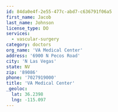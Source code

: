 ```yaml
---
id: 84da0e4f-2e55-477c-abd7-c636791f06a5
first_name: Jacob
last_name: Johnson
license_type: DO
services:
  - vascular-surgery
category: doctors
org_name: 'VA Medical Center'
address: '6900 N Pecos Road'
city: 'N Las Vegas'
state: NV
zip: '89086'
phone: '7027919000'
title: 'VA Medical Center'
_geoloc:
  lat: 36.2398
  lng: -115.097
---
```

